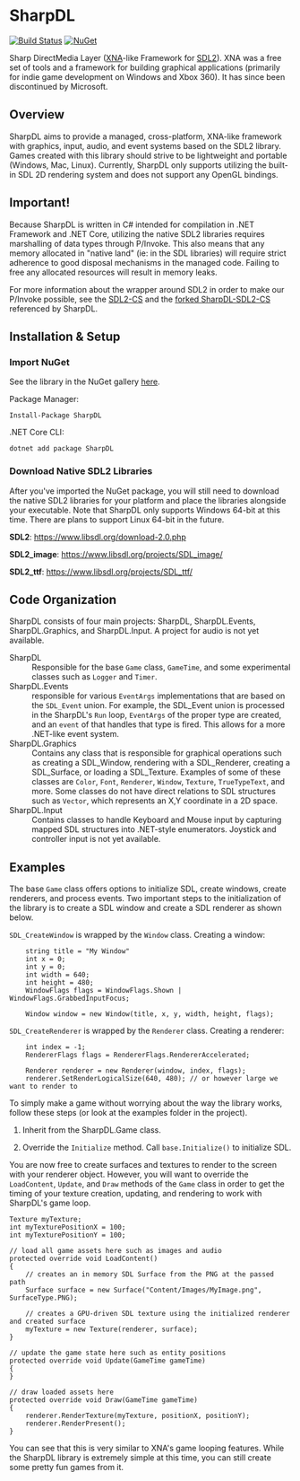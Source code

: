 # SharpDL
[![Build Status](https://dev.azure.com/justinskiles/justinskiles/_apis/build/status/babelshift.SharpDL?branchName=master)](https://dev.azure.com/justinskiles/justinskiles/_build/latest?definitionId=1&branchName=master)
[![NuGet](https://img.shields.io/nuget/v/SharpDL.svg)](https://www.nuget.org/packages/SharpDL)

Sharp DirectMedia Layer ([XNA](https://en.wikipedia.org/wiki/Microsoft_XNA)-like Framework for [SDL2](https://www.libsdl.org/index.php)). XNA was a free set of tools and a framework for building graphical applications (primarily for indie game development on Windows and Xbox 360). It has since been discontinued by Microsoft.

## Overview
SharpDL aims to provide a managed, cross-platform, XNA-like framework with graphics, input, audio, and event systems based on the SDL2 library. Games created with this library should strive to be lightweight and portable (Windows, Mac, Linux). Currently, SharpDL only supports utilizing the built-in SDL 2D rendering system and does not support any OpenGL bindings.

## Important!
Because SharpDL is written in C# intended for compilation in .NET Framework and .NET Core, utilizing the native SDL2 libraries requires marshalling of data types through P/Invoke. This also means that any memory allocated in "native land" (ie: in the SDL libraries) will require strict adherence to good disposal mechanisms in the managed code. Failing to free any allocated resources will result in memory leaks.

For more information about the wrapper around SDL2 in order to make our P/Invoke possible, see the [SDL2-CS](https://github.com/flibitijibibo/SDL2-CS) and the [forked SharpDL-SDL2-CS](https://github.com/babelshift/SDL2-CS) referenced by SharpDL.

## Installation & Setup
### Import NuGet
See the library in the NuGet gallery [here](https://www.nuget.org/packages/SharpDL).

Package Manager:
```
Install-Package SharpDL
```

.NET Core CLI:
```
dotnet add package SharpDL
```

### Download Native SDL2 Libraries
After you've imported the NuGet package, you will still need to download the native SDL2 libraries for your platform and place the libraries alongside your executable. Note that SharpDL only supports Windows 64-bit at this time. There are plans to support Linux 64-bit in the future.

**SDL2**: https://www.libsdl.org/download-2.0.php

**SDL2_image**: https://www.libsdl.org/projects/SDL_image/

**SDL2_ttf**: https://www.libsdl.org/projects/SDL_ttf/

## Code Organization
SharpDL consists of four main projects: SharpDL, SharpDL.Events, SharpDL.Graphics, and SharpDL.Input. A project for audio is not yet available.

<dl>
    <dt>SharpDL</dt>
    <dd>Responsible for the base <code>Game</code> class, <code>GameTime</code>, and some experimental classes such as <code>Logger</code> and <code>Timer</code>.</dd>
    <dt>SharpDL.Events</dt>
    <dd>responsible for various <code>EventArgs</code> implementations that are based on the <code>SDL_Event</code> union. For example, the SDL_Event union is processed in the SharpDL's <code>Run</code> loop, <code>EventArgs</code> of the proper type are created, and an <code>event</code> of that handles that type is fired. This allows for a more .NET-like event system.</dd>
    <dt>SharpDL.Graphics</dt>
    <dd>Contains any class that is responsible for graphical operations such as creating a SDL_Window, rendering with a SDL_Renderer, creating a SDL_Surface, or loading a SDL_Texture. Examples of some of these classes are <code>Color</code>, <code>Font</code>, <code>Renderer</code>, <code>Window</code>, <code>Texture</code>, <code>TrueTypeText</code>, and more. Some classes do not have direct relations to SDL structures such as <code>Vector</code>, which represents an X,Y coordinate in a 2D space.</dd>
    <dt>SharpDL.Input</dt>
    <dd>Contains classes to handle Keyboard and Mouse input by capturing mapped SDL structures into .NET-style enumerators. Joystick and controller input is not yet available.</dd>
</dl>

## Examples
The base `Game` class offers options to initialize SDL, create windows, create renderers, and process events. Two important steps to the initialization of the library is to create a SDL window and create a SDL renderer as shown below.

`SDL_CreateWindow` is wrapped by the `Window` class. Creating a window:
  
        string title = "My Window"
        int x = 0;
        int y = 0;
        int width = 640;
        int height = 480;
        WindowFlags flags = WindowFlags.Shown | WindowFlags.GrabbedInputFocus;
    
        Window window = new Window(title, x, y, width, height, flags);

`SDL_CreateRenderer` is wrapped by the `Renderer` class. Creating a renderer:
    
        int index = -1;
        RendererFlags flags = RendererFlags.RendererAccelerated;
    
        Renderer renderer = new Renderer(window, index, flags);
        renderer.SetRenderLogicalSize(640, 480); // or however large we want to render to

To simply make a game without worrying about the way the library works, follow these steps (or look at the examples folder in the project).

1. Inherit from the SharpDL.Game class.

2. Override the `Initialize` method. Call `base.Initialize()` to initialize SDL.

You are now free to create surfaces and textures to render to the screen with your renderer object. However, you will want to override the `LoadContent`, `Update`, and `Draw` methods of the `Game` class in order to get the timing of your texture creation, updating, and rendering to work with SharpDL's game loop.

    Texture myTexture;
    int myTexturePositionX = 100;
    int myTexturePositionY = 100;
    
    // load all game assets here such as images and audio
    protected override void LoadContent()
    {
        // creates an in memory SDL Surface from the PNG at the passed path
        Surface surface = new Surface("Content/Images/MyImage.png", SurfaceType.PNG);
        
        // creates a GPU-driven SDL texture using the initialized renderer and created surface
        myTexture = new Texture(renderer, surface);
    }
    
    // update the game state here such as entity positions
    protected override void Update(GameTime gameTime)
    {
    }
    
    // draw loaded assets here
    protected override void Draw(GameTime gameTime)
    {
        renderer.RenderTexture(myTexture, positionX, positionY);
        renderer.RenderPresent();
    }

    
You can see that this is very similar to XNA's game looping features. While the SharpDL library is extremely simple at this time, you can still create some pretty fun games from it.
